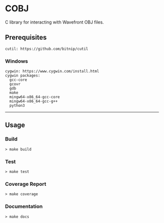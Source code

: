 # COBJ

C library for interacting with Wavefront OBJ files.

## Prerequisites
```
cutil: https://github.com/bitnip/cutil
```
### Windows
```
cygwin: https://www.cygwin.com/install.html
cygwin packages:
  gcc-core
  gcovr
  gdb
  make
  mingw64-x86_64-gcc-core
  mingw64-x86_64-gcc-g++
  python3
```
---

## Usage

### Build

`> make build`

### Test
`> make test`

### Coverage Report
`> make coverage`

### Documentation
`> make docs`
